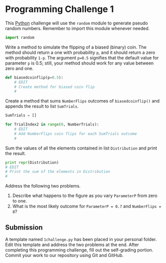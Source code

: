 # Programming Challenge 1

This [Python](https://www.python.org) challenge will use the `random` module to generate pseudo random numbers.
Remember to import this module whenever needed.

```python
import random
```

Write a method to simulate the flipping of a biased (binary) coin.
The method should return a one with probability `p`, and it should return a zero with probability `1-p`.
The argument `p=0.5` signifies that the default value for parameter `p` is 0.5; still, your method should work for any value between zero and one.

```python
def biasedcoinflip(p=0.5):
    # EDIT
    # Create method for biased coin flip
    #
```

Create a method that sums `NumberFlips` outcomes of `biasedcoinflip()` and appends the result to list `SumTrials`.

```python
SumTrials = []

for TrialIndex2 in range(0, NumberTrials):
    # EDIT
    # Add NumberFlips coin flips for each SumTrials outcome
    #
```

Sum the values of all the elements contained in list `Distribution` and print the result.

```python
print repr(Distribution)
# EDIT
# Print the sum of the elements in Distribution
#
```

Address the following two problems.

1. Describe what happens to the figure as you vary `ParameterP` from zero to one.
2. What is the most likely outcome for `ParameterP = 0.7` and `NumberFlips = 8`?


## Submission

A template named `1challenge.py` has been placed in your personal folder.
Edit this template and address the two problems at the end.
After completing this programming challenge, fill out the self-grading portion.
Commit your work to our repository using Git and GitHub.


